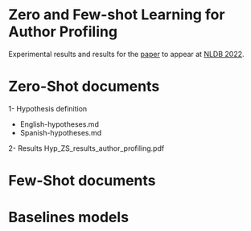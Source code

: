 # Zero and Few-shot Learning for Author Profiling

Experimental results and results for the [paper](https://arxiv.org/) to appear at [NLDB 2022](https://nldb2022.prhlt.upv.es/).

# Zero-Shot documents
1- Hypothesis definition
* English-hypotheses.md
* Spanish-hypotheses.md

2- Results
Hyp_ZS_results_author_profiling.pdf

# Few-Shot documents
# Baselines models

